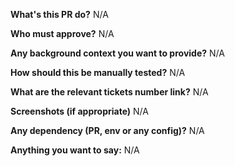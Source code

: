 **What's this PR do?** 
N/A

**Who must approve?**
N/A

**Any background context you want to provide?**
N/A

**How should this be manually tested?**
N/A

**What are the relevant tickets number link?**
N/A

**Screenshots (if appropriate)**
N/A

**Any dependency (PR, env or any config)?**
N/A

**Anything you want to say:**
N/A
